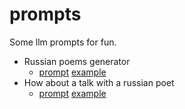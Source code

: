 # prompts
Some llm prompts for fun.

- Russian poems generator
  - [prompt](prompts/russian_poems_generator.md)    [example](examples/eg1_russian_poem.md)
- How about a talk with a russian poet
  - [prompt](prompts/talk_with_the_russian_poet.md)    [example](examples/eg2_russian_poet.md)
